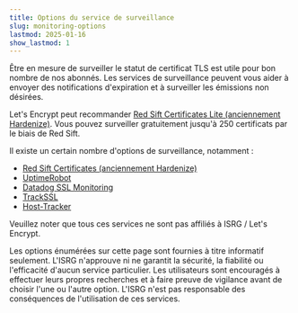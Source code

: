 ```yaml
---
title: Options du service de surveillance
slug: monitoring-options
lastmod: 2025-01-16
show_lastmod: 1
---
```


Être en mesure de surveiller le statut de certificat TLS est utile pour bon nombre de nos abonnés. Les services de surveillance peuvent vous aider à envoyer des notifications d'expiration et à surveiller les émissions non désirées.

Let's Encrypt peut recommander [Red Sift Certificates Lite (anciennement Hardenize)](https://redsift.com/pulse-platform/certificates-lite). Vous pouvez surveiller gratuitement jusqu'à 250 certificats par le biais de Red Sift.

Il existe un certain nombre d'options de surveillance, notamment :

- [Red Sift Certificates (anciennement Hardenize)](https://redsift.com/pulse-platform/certificates-lite)
- [UptimeRobot](https://uptimerobot.com/ssl-monitoring/)
- [Datadog SSL Monitoring](https://www.datadoghq.com/monitoring/ssl-monitoring/)
- [TrackSSL](https://trackssl.com/)
- [Host-Tracker](https://www.host-tracker.com/)

Veuillez noter que tous ces services ne sont pas affiliés à ISRG / Let's Encrypt.

Les options énumérées sur cette page sont fournies à titre informatif seulement. L'ISRG n'approuve ni ne garantit la sécurité, la fiabilité ou l'efficacité d'aucun service particulier. Les utilisateurs sont encouragés à effectuer leurs propres recherches et à faire preuve de vigilance avant de choisir l'une ou l'autre option. L'ISRG n'est pas responsable des conséquences de l'utilisation de ces services.
